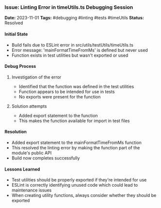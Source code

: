 ### Issue: Linting Error in timeUtils.ts Debugging Session
**Date:** 2023-11-01
**Tags:** #debugging #linting #tests #timeUtils
**Status:** Resolved

#### Initial State
- Build fails due to ESLint error in src/utils/testUtils/timeUtils.ts
- Error message: 'mainFormatTimeFromMs' is defined but never used
- Function exists in test utilities but wasn't exported or used

#### Debug Process
1. Investigation of the error
   - Identified that the function was defined in the test utilities
   - Function appears to be intended for use in tests
   - No exports were present for the function

2. Solution attempts
   - Added export statement to the function
   - This makes the function available for import in test files

#### Resolution
- Added export statement to the mainFormatTimeFromMs function
- This resolved the linting error by making the function part of the module's public API
- Build now completes successfully

#### Lessons Learned
- Test utilities should be properly exported if they're intended for use
- ESLint is correctly identifying unused code which could lead to maintenance issues
- When creating utility functions, always consider whether they should be exported
